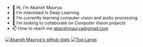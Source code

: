 - 👋 Hi, I’m Akansh Maurya.
- 👀 I’m interested in Deep Learning 
- 🌱 I’m currently learning computer vision and audio processing. 
- 💞️ I’m looking to collaborate on Computer Vision projects
- 📫 How to reach me akanshmaurya@gmail.com


[![Akansh Maurya's github stats](https://github-readme-stats.vercel.app/api?username=akansh12&count_private=true&show_icons=true&line_height=21&show_icons=true&theme=vue)](https://github.com/akansh12)
[![Top Langs](https://github-readme-stats.vercel.app/api/top-langs/?username=akansh12&count_private=true&show_icons=true&layout=compact&theme=vue)](https://github.com/akansh12)

<!---
akansh12/akansh12 is a ✨ special ✨ repository because its `README.md` (this file) appears on your GitHub profile.
You can click the Preview link to take a look at your changes.
--->
